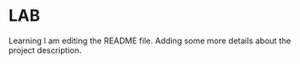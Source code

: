 # LAB
Learning
I am editing the README file. Adding some more details about the project description.
